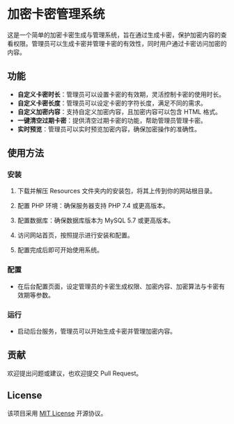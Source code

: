 # 加密卡密管理系统

这是一个简单的加密卡密生成与管理系统，旨在通过生成卡密，保护加密内容的查看权限。管理员可以生成卡密并管理卡密的有效性，同时用户通过卡密访问加密的内容。

## 功能

- **自定义卡密时长**：管理员可以设置卡密的有效期，灵活控制卡密的使用时长。
- **自定义卡密长度**：管理员可以设定卡密的字符长度，满足不同的需求。
- **自定义加密内容**：支持自定义加密内容，且加密内容可以包含 HTML 格式。
- **一键清空过期卡密**：提供清空过期卡密的功能，帮助管理员管理卡密。
- **实时预览**：管理员可以实时预览加密内容，确保加密操作的准确性。

## 使用方法

### 安装

1. 下载并解压 Resources 文件夹内的安装包，将其上传到你的网站根目录。
   
2. 配置 PHP 环境：确保服务器支持 PHP 7.4 或更高版本。

3. 配置数据库：确保数据库版本为 MySQL 5.7 或更高版本。

4. 访问网站首页，按照提示进行安装和配置。

5. 配置完成后即可开始使用系统。

### 配置

- 在后台配置页面，设定管理员的卡密生成权限、加密内容、加密算法与卡密有效期等参数。

### 运行

- 启动后台服务，管理员可以开始生成卡密并管理加密内容。

## 贡献

欢迎提出问题或建议，也欢迎提交 Pull Request。

## License

该项目采用 [MIT License](LICENSE) 开源协议。
